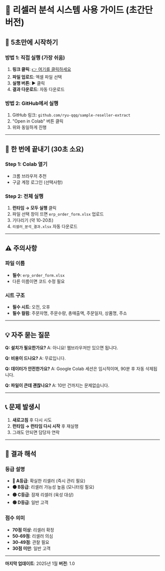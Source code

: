 # 🚀 리셀러 분석 시스템 사용 가이드 (초간단 버전)

## 📌 5초만에 시작하기

### 방법 1: 직접 실행 (가장 쉬움)
1. **링크 클릭**: [👉 여기를 클릭하세요](https://colab.research.google.com/github/ryu-qqq/sample-reseller-extract/blob/main/reseller_analyzer_colab.ipynb)
2. **파일 업로드**: 엑셀 파일 선택
3. **실행 버튼**: ▶️ 클릭
4. **결과 다운로드**: 자동 다운로드

### 방법 2: GitHub에서 실행
1. GitHub 링크: `github.com/ryu-qqq/sample-reseller-extract`
2. "Open in Colab" 버튼 클릭
3. 위와 동일하게 진행

---

## 🎯 한 번에 끝내기 (30초 소요)

### Step 1: Colab 열기
- 크롬 브라우저 추천
- 구글 계정 로그인 (선택사항)

### Step 2: 전체 실행
1. **런타임 → 모두 실행** 클릭
2. 파일 선택 창이 뜨면 `erp_order_form.xlsx` 업로드
3. 기다리기 (약 10-20초)
4. `리셀러_분석_결과.xlsx` 자동 다운로드

---

## ⚠️ 주의사항

### 파일 이름
- **필수**: `erp_order_form.xlsx`
- 다른 이름이면 코드 수정 필요

### 시트 구조
- **필수 시트**: 오전, 오후
- **필수 컬럼**: 주문자명, 주문수량, 총매출액, 주문일자, 상품명, 주소

---

## 💡 자주 묻는 질문

**Q: 설치가 필요한가요?**
A: 아니요! 웹브라우저만 있으면 됩니다.

**Q: 비용이 드나요?**
A: 무료입니다.

**Q: 데이터가 안전한가요?**
A: Google Colab 세션은 임시적이며, 90분 후 자동 삭제됩니다.

**Q: 파일이 큰데 괜찮나요?**
A: 10만 건까지는 문제없습니다.

---

## 📞 문제 발생시

1. **새로고침** 후 다시 시도
2. **런타임 → 런타임 다시 시작** 후 재실행
3. 그래도 안되면 담당자 연락

---

## 🎉 결과 해석

### 등급 설명
- **🔴 A등급**: 확실한 리셀러 (즉시 관리 필요)
- **🟠 B등급**: 리셀러 가능성 높음 (모니터링 필요)
- **🟡 C등급**: 잠재 리셀러 (육성 대상)
- **🟢 D등급**: 일반 고객

### 점수 의미
- **70점 이상**: 리셀러 확정
- **50-69점**: 리셀러 의심
- **30-49점**: 관찰 필요
- **30점 미만**: 일반 고객

---

**마지막 업데이트**: 2025년 1월
**버전**: 1.0